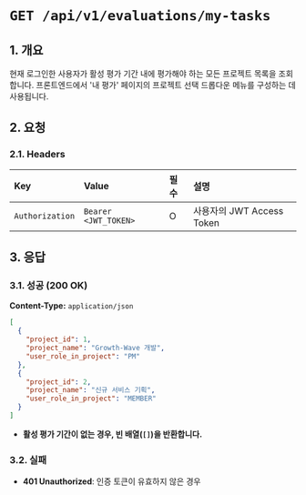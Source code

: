 # `GET /api/v1/evaluations/my-tasks`

## 1. 개요

현재 로그인한 사용자가 활성 평가 기간 내에 평가해야 하는 모든 프로젝트 목록을 조회합니다. 프론트엔드에서 '내 평가' 페이지의 프로젝트 선택 드롭다운 메뉴를 구성하는 데 사용됩니다.

## 2. 요청

### 2.1. Headers

| Key | Value | 필수 | 설명 |
| :--- | :--- | :--- | :--- |
| `Authorization` | `Bearer <JWT_TOKEN>` | O | 사용자의 JWT Access Token |

## 3. 응답

### 3.1. 성공 (200 OK)

**Content-Type:** `application/json`

```json
[
  {
    "project_id": 1,
    "project_name": "Growth-Wave 개발",
    "user_role_in_project": "PM"
  },
  {
    "project_id": 2,
    "project_name": "신규 서비스 기획",
    "user_role_in_project": "MEMBER"
  }
]
```

- **활성 평가 기간이 없는 경우, 빈 배열(`[]`)을 반환합니다.**

### 3.2. 실패

- **401 Unauthorized**: 인증 토큰이 유효하지 않은 경우

